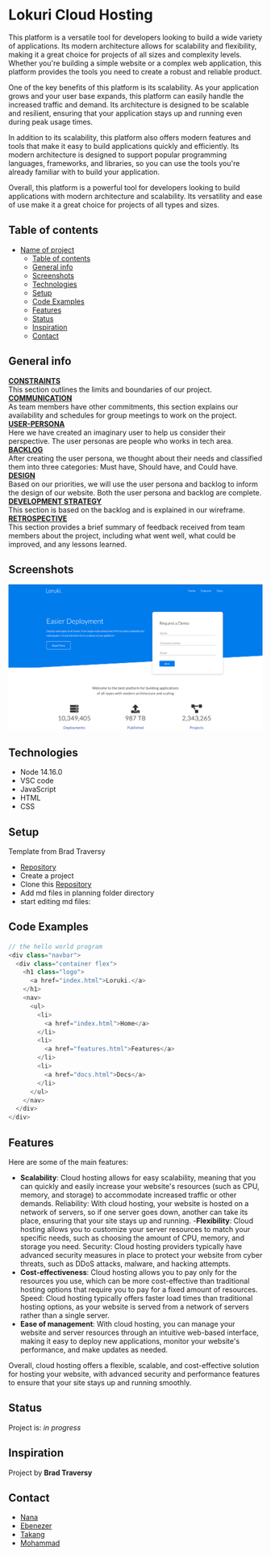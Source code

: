 # Lokuri Cloud Hosting

This platform is a versatile tool for developers looking to build a wide variety
of applications. Its modern architecture allows for scalability and flexibility,
making it a great choice for projects of all sizes and complexity levels.
Whether you're building a simple website or a complex web application, this
platform provides the tools you need to create a robust and reliable product.

One of the key benefits of this platform is its scalability. As your application
grows and your user base expands, this platform can easily handle the increased
traffic and demand. Its architecture is designed to be scalable and resilient,
ensuring that your application stays up and running even during peak usage
times.

In addition to its scalability, this platform also offers modern features and
tools that make it easy to build applications quickly and efficiently. Its
modern architecture is designed to support popular programming languages,
frameworks, and libraries, so you can use the tools you're already familiar with
to build your application.

Overall, this platform is a powerful tool for developers looking to build
applications with modern architecture and scalability. Its versatility and ease
of use make it a great choice for projects of all types and sizes.

## Table of contents

- [Name of project](#name-of-project)
  - [Table of contents](#table-of-contents)
  - [General info](#general-info)
  - [Screenshots](#screenshots)
  - [Technologies](#technologies)
  - [Setup](#setup)
  - [Code Examples](#code-examples)
  - [Features](#features)
  - [Status](#status)
  - [Inspiration](#inspiration)
  - [Contact](#contact)

## General info

[**CONSTRAINTS**](https://github.com/HYF-Class20/agile-development-group3-loruki/blob/master/planning/constraints.md)
</br> This section outlines the limits and boundaries of our project.</br>
[**COMMUNICATION**](https://github.com/HYF-Class20/agile-development-group3-loruki/blob/master/planning/communication.md)
</br> As team members have other commitments, this section explains our
availability and schedules for group meetings to work on the project.</br>
[**USER-PERSONA**](https://github.com/HYF-Class20/agile-development-group3-loruki/blob/master/planning/user-personas.md)
</br> Here we have created an imaginary user to help us consider their
perspective. The user personas are people who works in tech area.</br>
[**BACKLOG**](https://github.com/HYF-Class20/agile-development-group3-loruki/blob/master/planning/backlog.md)</br>
After creating the user persona, we thought about their needs and classified
them into three categories: Must have, Should have, and Could have.</br>
[**DESIGN**](https://github.com/HYF-Class20/agile-development-group3-loruki/blob/master/planning/design.md)</br>
Based on our priorities, we will use the user persona and backlog to inform the
design of our website. Both the user persona and backlog are complete. </br>
[**DEVELOPMENT STRATEGY**](https://github.com/HYF-Class20/agile-development-group3-loruki/blob/master/planning/development-strategy.md)</br>
This section is based on the backlog and is explained in our wireframe. </br>
[**RETROSPECTIVE**](https://github.com/HYF-Class20/agile-development-group3-loruki/blob/master/planning/retrospective.md)
</br> This section provides a brief summary of feedback received from team
members about the project, including what went well, what could be improved, and
any lessons learned.</br>

## Screenshots

![Example screenshot](./lokuri.png)

## Technologies

- Node 14.16.0
- VSC code
- JavaScript
- HTML
- CSS

## Setup

Template from Brad Traversy

- [Repository](https://github.com/HYF-Class20/agile-development-group3-loruki)
- Create a project
- Clone this
  [Repository](https://github.com/HYF-Class20/agile-development-group3-loruki)
- Add md files in planning folder directory
- start editing md files:

## Code Examples

```js
// the hello world program
<div class="navbar">
  <div class="container flex">
    <h1 class="logo">
      <a href="index.html">Loruki.</a>
    </h1>
    <nav>
      <ul>
        <li>
          <a href="index.html">Home</a>
        </li>
        <li>
          <a href="features.html">Features</a>
        </li>
        <li>
          <a href="docs.html">Docs</a>
        </li>
      </ul>
    </nav>
  </div>
</div>
```

## Features

Here are some of the main features:

- **Scalability**: Cloud hosting allows for easy scalability, meaning that you
  can quickly and easily increase your website's resources (such as CPU, memory,
  and storage) to accommodate increased traffic or other demands. Reliability:
  With cloud hosting, your website is hosted on a network of servers, so if one
  server goes down, another can take its place, ensuring that your site stays up
  and running. -**Flexibility**: Cloud hosting allows you to customize your
  server resources to match your specific needs, such as choosing the amount of
  CPU, memory, and storage you need. Security: Cloud hosting providers typically
  have advanced security measures in place to protect your website from cyber
  threats, such as DDoS attacks, malware, and hacking attempts.
- **Cost-effectiveness**: Cloud hosting allows you to pay only for the resources
  you use, which can be more cost-effective than traditional hosting options
  that require you to pay for a fixed amount of resources. Speed: Cloud hosting
  typically offers faster load times than traditional hosting options, as your
  website is served from a network of servers rather than a single server.
- **Ease of management**: With cloud hosting, you can manage your website and
  server resources through an intuitive web-based interface, making it easy to
  deploy new applications, monitor your website's performance, and make updates
  as needed.

Overall, cloud hosting offers a flexible, scalable, and cost-effective solution
for hosting your website, with advanced security and performance features to
ensure that your site stays up and running smoothly.

## Status

Project is: _in progress_

## Inspiration

Project by **Brad Traversy**

## Contact

- [Nana](https://github.com/Nana99999)
- [Ebenezer](https://github.com/Osei-b4)
- [Takang](https://github.com/Takang03)
- [Mohammad](https://github.com/MohammadWarisSharafzay)
